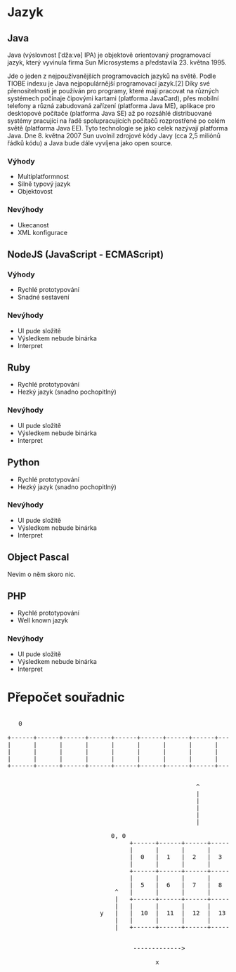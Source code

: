 # Jazyk

## Java

Java (výslovnost [ˈdžaːvə] IPA) je objektově orientovaný programovací jazyk, který vyvinula firma Sun Microsystems a představila 23. května 1995.

Jde o jeden z nejpoužívanějších programovacích jazyků na světě. Podle TIOBE indexu je Java nejpopulárnější programovací jazyk.[2] Díky své přenositelnosti je používán pro programy, které mají pracovat na různých systémech počínaje čipovými kartami (platforma JavaCard), přes mobilní telefony a různá zabudovaná zařízení (platforma Java ME), aplikace pro desktopové počítače (platforma Java SE) až po rozsáhlé distribuované systémy pracující na řadě spolupracujících počítačů rozprostřené po celém světě (platforma Java EE). Tyto technologie se jako celek nazývají platforma Java. Dne 8. května 2007 Sun uvolnil zdrojové kódy Javy (cca 2,5 miliónů řádků kódu) a Java bude dále vyvíjena jako open source.

### Výhody

- Multiplatformnost
- Silně typový jazyk
- Objektovost

### Nevýhody

- Ukecanost
- XML konfigurace

## NodeJS (JavaScript - ECMAScript)

### Výhody

- Rychlé prototypování
- Snadné sestavení

### Nevýhody

- UI pude složitě
- Výsledkem nebude binárka
- Interpret

## Ruby

- Rychlé prototypování
- Hezký jazyk (snadno pochopitlný)

### Nevýhody

- UI pude složitě
- Výsledkem nebude binárka
- Interpret


## Python

- Rychlé prototypování
- Hezký jazyk (snadno pochopitlný)

### Nevýhody

- UI pude složitě
- Výsledkem nebude binárka
- Interpret


## Object Pascal

Nevim o něm skoro nic.

## PHP

- Rychlé prototypování
- Well known jazyk

### Nevýhody

- UI pude složitě
- Výsledkem nebude binárka
- Interpret

# Přepočet souřadnic

<pre>
                                                                                                                                
   0                                                                                                 14                         
                                                                                                                                
+------+------+------+------+------+------+------+------+------+------+------+------+------+------+------+                      
|      |      |      |      |      |      |      |      |      |      |      |      |      |      |      |                      
|      |      |      |      |      |      |      |      |      |      |      |      |      |      |      |                      
|      |      |      |      |      |      |      |      |      |      |      |      |      |      |      |                      
+------+------+------+------+------+------+------+------+------+------+------+------+------+------+------+                      
                                                                                                                                
                                                                                                                                
                                                   ^                                                                            
                                                   |                                                                            
                                                   |                                                                            
                                                   |                                                                            
                                                   |                           prepocitejIndex(x,y):int -> x + (y * sirka)      
                                                   |                                                                            
                                                                                                                                
                            0, 0                                                                                                
                                 +------+------+------+------+------+          prepocitejIndex(0,0) -> 0                        
                                 |      |      |      |      |      |          prepocitejIndex(1,0) -> 1                        
                                 |  0   |  1   |  2   |  3   |  4   |          prepocitejIndex(3,0) -> 3                        
                                 |      |      |      |      |      |          prepocitejIndex(0,1) -> 5                        
                                 +------+------+------+------+------+          prepocitejIndex(4,2) -> 14                       
                                 |      |      |      |      |      |                                                           
                                 |  5   |  6   |  7   |  8   |  9   |                                                           
                             ^   |      |      |      |      |      |                                                           
                             |   +------+------+------+------+------+                                                           
                             |   |      |      |      |      |      |                                                           
                         y   |   |  10  |  11  |  12  |  13  |  14  |                                                           
                             |   |      |      |      |      |      |                                                           
                             |   +------+------+------+------+------+                                                           
                                                                                                                                
                                                                                                                                
                                  ------------->                                                                                
                                                                                                                                
                                        x                                                                                       
                                                                                                                                
</pre>
